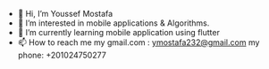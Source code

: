 - 👋 Hi, I’m Youssef Mostafa
- 👀 I’m interested in mobile applications & Algorithms.
- 🌱 I’m currently learning mobile application using flutter
- 📫 How to reach me my gmail.com : ymostafa232@gmail.com
                      my phone: +201024750277

<!---
youssef232/youssef232 is a ✨ special ✨ repository because its `README.md` (this file) appears on your GitHub profile.
You can click the Preview link to take a look at your changes.
--->
